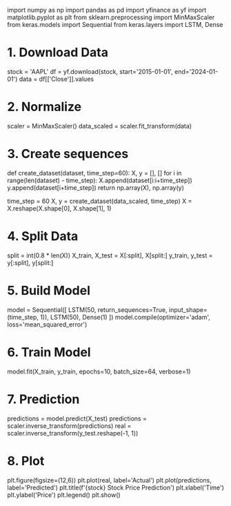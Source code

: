 import numpy as np
import pandas as pd
import yfinance as yf
import matplotlib.pyplot as plt
from sklearn.preprocessing import MinMaxScaler
from keras.models import Sequential
from keras.layers import LSTM, Dense

# 1. Download Data
stock = 'AAPL'
df = yf.download(stock, start='2015-01-01', end='2024-01-01')
data = df[['Close']].values

# 2. Normalize
scaler = MinMaxScaler()
data_scaled = scaler.fit_transform(data)

# 3. Create sequences
def create_dataset(dataset, time_step=60):
    X, y = [], []
    for i in range(len(dataset) - time_step):
        X.append(dataset[i:i+time_step])
        y.append(dataset[i+time_step])
    return np.array(X), np.array(y)

time_step = 60
X, y = create_dataset(data_scaled, time_step)
X = X.reshape(X.shape[0], X.shape[1], 1)

# 4. Split Data
split = int(0.8 * len(X))
X_train, X_test = X[:split], X[split:]
y_train, y_test = y[:split], y[split:]

# 5. Build Model
model = Sequential([
    LSTM(50, return_sequences=True, input_shape=(time_step, 1)),
    LSTM(50),
    Dense(1)
])
model.compile(optimizer='adam', loss='mean_squared_error')

# 6. Train Model
model.fit(X_train, y_train, epochs=10, batch_size=64, verbose=1)

# 7. Prediction
predictions = model.predict(X_test)
predictions = scaler.inverse_transform(predictions)
real = scaler.inverse_transform(y_test.reshape(-1, 1))

# 8. Plot
plt.figure(figsize=(12,6))
plt.plot(real, label='Actual')
plt.plot(predictions, label='Predicted')
plt.title(f'{stock} Stock Price Prediction')
plt.xlabel('Time')
plt.ylabel('Price')
plt.legend()
plt.show()
